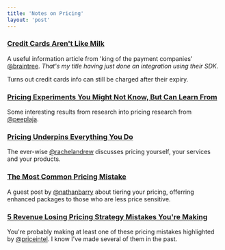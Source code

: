 ```yaml
---
title: 'Notes on Pricing'
layout: 'post'
---
```


### [Credit Cards Aren't Like Milk](https://www.braintreepayments.com/blog/credit-cards-arent-like-milk---theyre-still-good-after-expired)

A useful information article from 'king of the payment companies' [@braintree](http://twitter.com/braintree). _That's my title having just done an integration using their SDK._

Turns out credit cards info can still be charged after their expiry.


### [Pricing Experiments You Might Not Know, But Can Learn From](http://conversionxl.com/pricing-experiments-you-might-not-know-but-can-learn-from/)

Some interesting results from research into pricing research from [@peeplaja](http://twitter.com/peeplaja).


### [Pricing Underpins Everything You Do](http://alistapart.com/column/pricing-underpins-everything-you-do)

The ever-wise [@rachelandrew](http://twitter.com/rachelandrew) discusses pricing yourself, your services and your products.


### [The Most Common Pricing Mistake](http://fizzle.co/sparkline/most-common-pricing-mistake)

A guest post by [@nathanbarry](http://twitter.com/nathanbarry) about tiering your pricing, offerring enhanced packages to those who are less price sensitive.


### [5 Revenue Losing Pricing Strategy Mistakes You're Making](http://priceintelligently.web11.hubspot.com/blog/bid/195981/5-Revenue-Losing-Pricing-Strategy-Mistakes-You-re-Making)

You're probably making at least one of these pricing mistakes highlighted by [@priceintel](http://twitter.com/priceintel). I know I've made several of them in the past.
